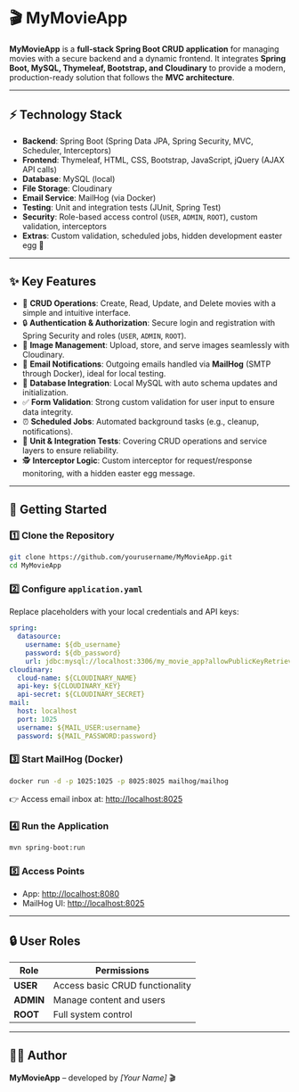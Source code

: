 # 🎬 MyMovieApp

**MyMovieApp** is a **full-stack Spring Boot CRUD application** for managing movies with a secure backend and a dynamic frontend. It integrates **Spring Boot, MySQL, Thymeleaf, Bootstrap, and Cloudinary** to provide a modern, production-ready solution that follows the **MVC architecture**.

---

## ⚡ Technology Stack

* **Backend**: Spring Boot (Spring Data JPA, Spring Security, MVC, Scheduler, Interceptors)
* **Frontend**: Thymeleaf, HTML, CSS, Bootstrap, JavaScript, jQuery (AJAX API calls)
* **Database**: MySQL (local)
* **File Storage**: Cloudinary
* **Email Service**: MailHog (via Docker)
* **Testing**: Unit and integration tests (JUnit, Spring Test)
* **Security**: Role-based access control (`USER`, `ADMIN`, `ROOT`), custom validation, interceptors
* **Extras**: Custom validation, scheduled jobs, hidden development easter egg 🍪

---

## ✨ Key Features

* 🔑 **CRUD Operations**: Create, Read, Update, and Delete movies with a simple and intuitive interface.
* 🔒 **Authentication & Authorization**: Secure login and registration with Spring Security and roles (`USER`, `ADMIN`, `ROOT`).
* 📸 **Image Management**: Upload, store, and serve images seamlessly with Cloudinary.
* 📧 **Email Notifications**: Outgoing emails handled via **MailHog** (SMTP through Docker), ideal for local testing.
* 💾 **Database Integration**: Local MySQL with auto schema updates and initialization.
* ✅ **Form Validation**: Strong custom validation for user input to ensure data integrity.
* ⏰ **Scheduled Jobs**: Automated background tasks (e.g., cleanup, notifications).
* 🧪 **Unit & Integration Tests**: Covering CRUD operations and service layers to ensure reliability.
* 🕵️ **Interceptor Logic**: Custom interceptor for request/response monitoring, with a hidden easter egg message.

---

## 🚀 Getting Started

### 1️⃣ Clone the Repository

```bash
git clone https://github.com/yourusername/MyMovieApp.git
cd MyMovieApp
```

### 2️⃣ Configure `application.yaml`

Replace placeholders with your local credentials and API keys:

```yaml
spring:
  datasource:
    username: ${db_username}
    password: ${db_password}
    url: jdbc:mysql://localhost:3306/my_movie_app?allowPublicKeyRetrieval=true&useSSL=false&createDatabaseIfNotExist=true&serverTimezone=UTC
cloudinary:
  cloud-name: ${CLOUDINARY_NAME}
  api-key: ${CLOUDINARY_KEY}
  api-secret: ${CLOUDINARY_SECRET}
mail:
  host: localhost
  port: 1025
  username: ${MAIL_USER:username}
  password: ${MAIL_PASSWORD:password}
```

### 3️⃣ Start MailHog (Docker)

```bash
docker run -d -p 1025:1025 -p 8025:8025 mailhog/mailhog
```

👉 Access email inbox at: [http://localhost:8025](http://localhost:8025)

### 4️⃣ Run the Application

```bash
mvn spring-boot:run
```

### 5️⃣ Access Points

* App: [http://localhost:8080](http://localhost:8080)
* MailHog UI: [http://localhost:8025](http://localhost:8025)

---

## 🔒 User Roles

| Role      | Permissions                     |
| --------- | ------------------------------- |
| **USER**  | Access basic CRUD functionality |
| **ADMIN** | Manage content and users        |
| **ROOT**  | Full system control             |

---

## 👨‍💻 Author

**MyMovieApp** – developed by *\[Your Name]* 🎬
